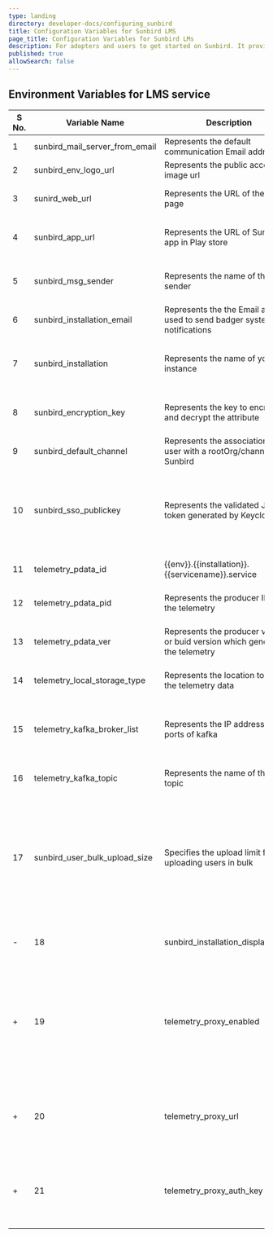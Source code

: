 ```yaml
---
type: landing
directory: developer-docs/configuring_sunbird
title: Configuration Variables for Sunbird LMS
page_title: Configuration Variables for Sunbird LMs
description: For adopters and users to get started on Sunbird. It provides the list of configuration that need to be done to customize the sunbird 
published: true
allowSearch: false
---
```


## Environment Variables for LMS service


| S No. | Variable Name | Description| Purpose | Default Value |Path   |
|-------|-----------|---------|---------|---------------|-------------|
| 1     | sunbird_mail_server_from_email  | Represents the default communication Email address | Used to send the notofications to the users                                                                                                                                  | no default | Sunbird-LMS |
| 2     | sunbird_env_logo_url | Represents the public access image url|  Used to send logo|  no default  | Sunbird-LMS |
| 3     | sunird_web_url | Represents the URL of the home page | This URL is shared in an email such that the users are able to login | no default  | Sunbird-LMS |
| 4     | sunbird_app_url | Represents the URL of Sunbird app in Play store                                      | This Sunbird app URL is shared in an email such that users are able to download the app                                                                                                               | no default                                           | Sunbird-LMS |
| 5     | sunbird_msg_sender              | Represents the name of the SMS sender            | This is the name that appears on users screen in case an SMS is sent from the system                                                                                                                             | no default                                           | Sunbird-LMS |
| 6     | sunbird_installation_email      | Represents the the Email address used to send  badger system notifications                                       | This email is used for notifying the users while they install badger system                                                                                                                         | no default                                           | Sunbird-LMS |
| 7     | sunbird_installation            | Represents the name of your instance                                            | Used to send telemetry and also for sending email. The correct format is "SunbirdDev" without spaces | no default                                           | Sunbird-LMS |
| 8     | sunbird_encryption_key          | Represents the key to encrypt and decrypt the attribute                           | The key is used to to encrypt and decrypt the attribute, once set then it should not be changed                                                                    | no default                                           | Sunbird-LMS |
| 9     | sunbird_default_channel         |Represents the association of user with a rootOrg/channel in Sunbird                   | This is used to associate user with the rootOrg                                                                                                | each installer need to put it.                       | Sunbird-LMS |
| 10    | sunbird_sso_publickey           | Represents the validated JWT token generated by Keycloak                        | It is used to authenticate a user                                                                                                          | Used for authentication<br> You can get the key from Keycloak (realm->keys->public keys) | Sunbird-LMS |
| 11    | telemetry_pdata_id              | {{env}}.{{installation}}.{{servicename}}.service                   | {{env}}.{{installation}}.{{servicename}}.service  ex: dev.sunbird.learning.service                                                                  |                                                      | Sunbird-LMS |
| 12    | telemetry_pdata_pid             | Represents the producer ID of the telemetry                                       | It is the producer ID of the telemetry, e.g:  actor-service                                                                                                     |                                                      | Sunbird-LMS |
| 13    | telemetry_pdata_ver             | Represents the producer version or buid version which generates the telemetry | Used to represent the producer version or buid version which generates the telemetry, e.g.: 1.5                                                                          |                                                      | Sunbird-LMS |
| 14    | telemetry_local_storage_type  | Represents the location to store the telemetry data | Used to specify location for storing the telemetry data is only kafka                      |         kafka           | Sunbird-telemetry-service |
| 15    | telemetry_kafka_broker_list | Represents the IP address and ports of kafka | Kafka connection details,  - <IP>:<port>,<IP>:<port>                    |   The installer need to provide appropriate setails for IP and port   | Sunbird-telemetry-service |
| 16    | telemetry_kafka_topic  | Represents the name of the kafka topic | Recommended topic name format is <env>.telemetry.ingestion                     |           | Sunbird-telemetry-service |
 | 17   | sunbird_user_bulk_upload_size  | Specifies the upload limit for uploading users in bulk | Specifies a limit on the number of lines (including headers line) in CSV file. For instance, setting up a value to 1001 restricts the number of users that can be created. Recommended limit is 1000 users per bulk user upload request, also it is not recommended to configure this value above 2001.                    |     1001      | Sunbird-LMS |
- | 18 | sunbird_installation_display_name  | Represents the to the display name of the installation | It is used to show the instance display name              |     sunbird    | Sunbird-LMS |	+| 18 | sunbird_installation_display_name  | Refers to the display name of the installation | It is used to show the instance display name              |     sunbird    | Sunbird-LMS |
+| 19 | telemetry_proxy_enabled  | It is used to enable or disable transfering telemetry data to the configured proxy.<br> Note: If the elemetry proxy is enabled then telemetry proxy URL and authentication key configuration is must to transfer telemetry events. | Allows transfer of telemetry data to another telemetry proxy, i.e. to the existing data analytics platform telemetry API |     false    | Telemetry-Service |
+| 20 | telemetry_proxy_url  | Represents the URL of telemetry proxy API  |It is used to store telemetry data in configured telemetry proxy |   | Telemetry-Service |
+| 21 | telemetry_proxy_auth_key  | It is the telemetry proxy API key  |It is used to store telemetry data in configured telemetry proxy. |   | Telemetry-Service | 

